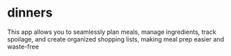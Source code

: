 # dinners
This app allows you to seamlessly plan meals, manage ingredients, track spoilage, and create organized shopping lists, making meal prep easier and waste-free
